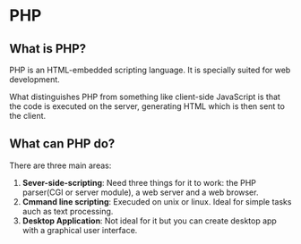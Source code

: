 # PHP

## What is PHP?

PHP is an HTML-embedded scripting language. It is specially suited for web development.

What distinguishes PHP from something like client-side JavaScript is that the code is executed on the server, generating HTML which is then sent to the client.

## What can PHP do?

There are three main areas:

1. <b>Sever-side-scripting</b>: Need three things for it to work: the PHP parser(CGI or server module), a web server and a web browser.
2. <b>Cmmand line scripting</b>: Execuded on unix or linux. Ideal for simple tasks auch as text processing.
3. <b>Desktop Application</b>: Not ideal for it but you can create desktop app with a graphical user interface.
